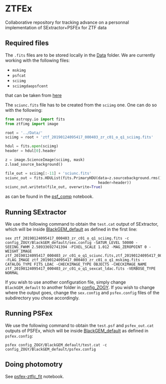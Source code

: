 # ZTFEx
Collaborative repository for tracking advance on a personnal implementation of
SExtractor+PSFEx for ZTF data

## Required files

The `.fits` files are to be stored locally in the
[Data](../../tree/master/Data) folder. We are currently working with the
following files:
- `mskimg`
- `psfcat`
- `sciimg`
- `sciimgdaopsfcent`

that can be taken from
[here](https://irsa.ipac.caltech.edu/ibe/data/ztf/products/sci/2019/0124/095417/)

The `sciunc.fits` file has to be created from the `sciimg` one. One can do so
with the following:
```python
from astropy.io import fits
from ztfimg import image

root = '../Data/'
sciimg = root + 'ztf_20190124095417_000403_zr_c01_o_q1_sciimg.fits'

hdul = fits.open(sciimg)
header = hdul[0].header

z = image.ScienceImage(sciimg, mask)
z.load_source_background()

file_out = sciimg[:-11] + 'sciunc.fits'
sciunc_out = fits.HDUList(fits.PrimaryHDU(data=z.sourcebackground.rms(),
                                          header=header))
sciunc_out.writeto(file_out, overwrite=True)
```
as can be found in the [psf_comp](../../tree/master/Notebooks/psf_comp.ipynb) notebook.

## Running SExtractor
We use the following command to obtain the `test.cat` output of SExtractor, which will be inside [BlackGEM_default](../../tree/master/Data/config_ZOGY/BlackGEM_default/) as defined in the first line:

```
sex ztf_20190124095417_000403_zr_c01_o_q1_sciimg.fits -c config_ZOGY/BlackGEM_default/sex.config -SATUR_LEVEL 50000 -SEEING_FWHM 2.58933692741394 -PIXEL_SCALE 1.012 -MAG_ZEROPOINT 0 -WEIGHT_IMAGE ztf_20190124095417_000403_zr_c01_o_q1_sciunc.fits,ztf_20190124095417_000403_zr_c01_o_q1_sciunc.fits -FLAG_IMAGE ztf_20190124095417_000403_zr_c01_o_q1_mskimg.fits -CATALOG_TYPE FITS_LDAC -CHECKIMAGE_TYPE OBJECTS -CHECKIMAGE_NAME ztf_20190124095417_000403_zr_c01_o_q1_sexcat_ldac.fits -VERBOSE_TYPE NORMAL
```

If you wish to use another configuration file, simply change `BlackGEM_default` to another folder in [config_ZOGY](../../tree/master/config_ZOGY). If you wish to change where the output goes, change the `sex.config` and `psfex.config` files of the subdirectory you chose accordingly.

## Running PSFex
We use the following command to obtain the `test.psf` and `psfex_out.cat` outputs of PSFEx, which will be inside [BlackGEM_default](../../tree/master/Data/config_ZOGY/BlackGEM_default/) as defined in `psfex.config`:
```
psfex config_ZOGY/BlackGEM_default/test.cat -c config_ZOGY/BlackGEM_default/psfex.config
```

## Doing photomotry
See [psfex-ztflc_fit](../../tree/master/Notebooks/psfex-ztflc_fit.ipynb) notebook.
